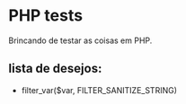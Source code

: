 # PHP tests

Brincando de testar as coisas em PHP.


## lista de desejos:

- filter_var($var, FILTER_SANITIZE_STRING)